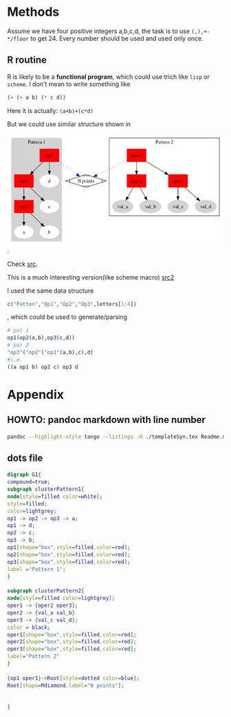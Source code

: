 # Methods

Assume we have four positive integers a,b,c,d, the task is to use `(,),+-*/floor` to get 24. Every number should be used and used only once.

## R routine

R is likely to be a **functional program**, which could use trich like `lisp` or `scheme`. I don't mean to write something like

```scheme
(+ (+ a b) (* c d))
```

Here it is actually: `(a+b)+(c*d)`

But we could use similar structure shown in 

![Pic](./tree.png).

Check [src](./twe4.R).

This is a much interesting version(like scheme macro) [src2](./twe4[2].R)

I used the same data structure

```r
c("Patten","Op1","Op2","Op3",letters[1:4])
```

, which could be used to generate/parsing 

```r
# pat 1
op1(op2(a,b),op3(c,d))
# par 2
"op3"("op2"("op1"(a,b),c),d)
#i.e.
((a op1 b) op2 c) op3 d
```

# Appendix

## HOWTO: pandoc markdown with line number

```bash
pandoc --highlight-style tango --listings -H ./templateSyn.tex Readme.md -o Readme.pdf
```


## dots file

```dot
digraph G1{
compound=true;
subgraph clusterPattern1{
node[style=filled color=white];
style=filled;
color=lightgrey;
op1 -> op2 -> op3 -> a;
op1 -> d;
op2 -> c;
op3 -> b;
op1[shape="box",style=filled,color=red];
op2[shape="box",style=filled,color=red];
op3[shape="box",style=filled,color=red];
label ="Pattern 1";
}

subgraph clusterPattern2{
node[style=filled color=lightgrey];
oper1 -> {oper2 oper3};
oper2 -> {val_a val_b}
oper3 -> {val_c val_d};
color = black;
oper1[shape="box",style=filled,color=red];
oper2[shape="box",style=filled,color=red];
oper3[shape="box",style=filled,color=red];
label="Pattern 2"
}

{op1 oper1}->Root[style=dotted color=blue];
Root[shape=Mdiamond,label="N points"];


}
```
